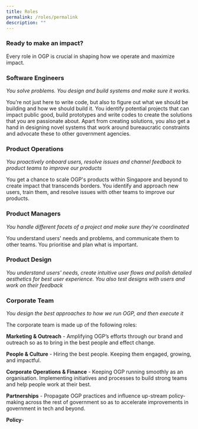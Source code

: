 ```yaml
---
title: Roles
permalink: /roles/permalink
description: ""
---
```

### Ready to make an impact?
Every role in OGP is crucial in shaping how we operate and maximize impact.

### Software Engineers
*You solve problems. You design and build systems and make sure it works.*

You’re not just here to write code, but also to figure out what we should be building and how we should build it. You identify potential projects that can impact public good, build prototypes and write codes to create the solutions that you are passionate about. Apart from creating solutions, you also get a hand in designing novel systems that work around bureaucratic constraints and advocate these to other government agencies.

### Product Operations
  
*You proactively onboard users, resolve issues and channel feedback to product teams to improve our products*

You get a chance to scale OGP's products within Singapore and beyond to create impact that transcends borders. You identify and approach new users, train them, and resolve issues with other teams to improve our products.

### Product Managers
*You handle different facets of a project and make sure they’re coordinated*

You understand users' needs and problems, and communicate them to other teams. You prioritise and plan what is important.

### Product Design
*You understand users' needs, create intuitive user flows and polish detailed aesthetics for best user experience. You also test designs with users and work on their feedback*

### Corporate Team
*You design the best approaches to how we run OGP, and then execute it*

The corporate team is made up of the following roles:
 
**Marketing & Outreach** - Amplifying OGP’s efforts through our brand and outreach so as to bring in the best people and effect change. 

**People & Culture** - Hiring the best people. Keeping them engaged, growing, and impactful. 

**Corporate Operations & Finance** - Keeping OGP running smoothly as an organisation. Implementing initiatives and processes to build strong teams and help people work at their best. 

**Partnerships** - Propagate OGP practices and influence up-stream policy-making across the rest of government so as to accelerate improvements in government in tech and beyond. 

**Policy**- 